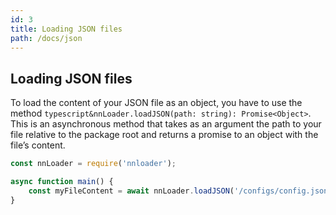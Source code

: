 ```yaml
---
id: 3
title: Loading JSON files
path: /docs/json
---
```


## Loading JSON files

To load the content of your JSON file as an object, you have to use the method `typescript&nnLoader.loadJSON(path: string): Promise<Object>`. This is an asynchronous method that takes as an argument the path to your file relative to the package root and returns a promise to an object with the file’s content.

```js
const nnLoader = require('nnloader');

async function main() {
    const myFileContent = await nnLoader.loadJSON('/configs/config.json');
}
```
